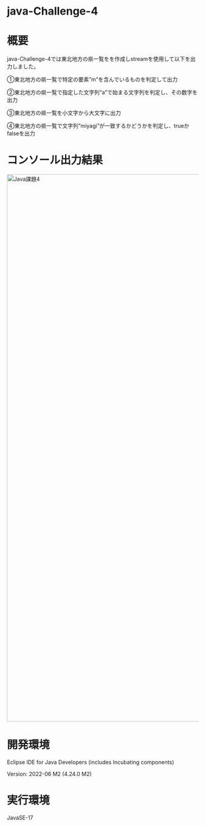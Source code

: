 # java-Challenge-4

# 概要
java-Challenge-4では東北地方の県一覧をを作成しstreamを使用して以下を出力しました。

①東北地方の県一覧で特定の要素”m”を含んでいるものを判定して出力

②東北地方の県一覧で指定した文字列”a”で始まる文字列を判定し、その数字を出力

③東北地方の県一覧を小文字から大文字に出力

④東北地方の県一覧で文字列”miyagi”が一致するかどうかを判定し、trueかfalseを出力

# コンソール出力結果

<img width="1440" alt="Java課題4" src="https://user-images.githubusercontent.com/90845405/182647859-b01f47ad-5e22-4c8e-960d-0a42ffd10fda.png">

# 開発環境
Eclipse IDE for Java Developers (includes Incubating components)

Version: 2022-06 M2 (4.24.0 M2)

# 実行環境
JavaSE-17


